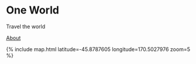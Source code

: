 # One World

Travel the world

[About](/about)

{% include map.html latitude=-45.8787605 longitude=170.5027976 zoom=5 %}
